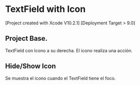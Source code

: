 # TextField with Icon

[Project created with Xcode V10.2.1] [Deployment Target > 9.0]

## Project Base.
TextField con Icono a su derecha. El icono realiza una acción.

## Hide/Show Icon
Se muestra el icono cuando el TextField tiene el foco.